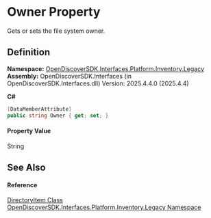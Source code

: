 # Owner Property


Gets or sets the file system owner.



## Definition
**Namespace:** <a href="1c770892-a5f4-0d92-a48f-ee1036830f05">OpenDiscoverSDK.Interfaces.Platform.Inventory.Legacy</a>  
**Assembly:** OpenDiscoverSDK.Interfaces (in OpenDiscoverSDK.Interfaces.dll) Version: 2025.4.4.0 (2025.4.4)

**C#**
``` C#
[DataMemberAttribute]
public string Owner { get; set; }
```



#### Property Value
String

## See Also


#### Reference
<a href="03df6d9a-23ce-b644-19aa-f328dfaa8a81">DirectoryItem Class</a>  
<a href="1c770892-a5f4-0d92-a48f-ee1036830f05">OpenDiscoverSDK.Interfaces.Platform.Inventory.Legacy Namespace</a>  
